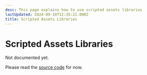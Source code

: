 ```yaml
---
desc: This page explains how to use scripted assets libraries
lastUpdated: 2024-09-10T12:35:22.000Z
title: Scripted Assets Libraries
---
```

# Scripted Assets Libraries

Not documented yet.

Please read the [source code](https://github.com/FNF-CNE-Devs/CodenameEngine/blob/main/source/funkin/backend/assets/ScriptedAssetLibrary.hx) for now.